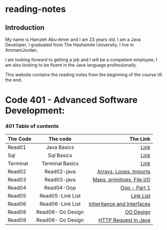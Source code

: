 # reading-notes


## Introduction
My name is Hamzeh Abu-Amer and I am 23 years old, I am a Java Developer, I graduated from  The Hashemite University, I live in Amman/Jordan.


I am looking forward to getting a job and I will be a competent employee, I am also looking to be fluent in the Java language professionally.

This website contains the reading notes from the beginning of the course till the end.


# Code 401 - Advanced Software Development:
 
### 401 Table of contents

| The Code	 |     The code      |                                    The Link |
|:----------|:-----------------:|--------------------------------------------:|
| Read01    |    Java Basics    |                       [Link](401-read01.md) |
| Sql       |    Sql Basics     |                              [Link](Sql.md) |
| Terminal  |  Terminal Basics  |                          [Link](Terminl.md) |
| Read02    |    Read02-java    |       [ Arrays, Loops, Imports ](Read02.md) |
| Read03    |    Read03-java    |  [  Maps, primitives, File I/O ](Read03.md) |
| Read04    |    Read04-Oop     |                [  Oop - Part 1 ](Read04.md) |
| Read05    | Read05-Link List  |                   [  Link List ](Read05.md) |
| Read06    | Read06-Link List  | [  Inheritance and Interfaces  ](Read06.md) |
| Read08    | Read08- Oo Design |                  [  OO Design  ](Read08.md) |
| Read09    | Read08- Oo Design |       [  HTTP Request in Java  ](Read09.md) |